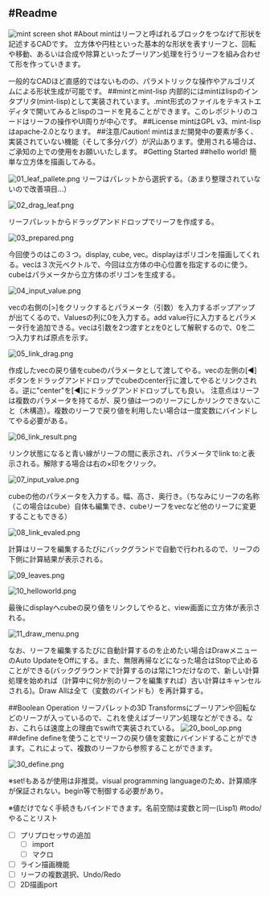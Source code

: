 #Readme
------
![mint screen shot](readme/00_mint_screen_shot.png)
#About
mintはリーフと呼ばれるブロックをつなげて形状を記述するCADです。
立方体や円柱といった基本的な形状を表すリーフと、回転や移動、あるいは合成や除算といったブーリアン処理を行うリーフを組み合わせて形を作っていきます。

一般的なCADほど直感的ではないものの、パラメトリックな操作やアルゴリズムによる形状生成が可能です。
##mintとmint-lisp
内部的にはmintはlispのインタプリタ(mint-lisp)として実装されています。.mint形式のファイルをテキストエディタで開いてみるとlispのコードを見ることができます。このレポジトリのコードはリーフの操作やUI周りが中心です。
##License
mintはGPL v3、mint-lispはapache-2.0となります。
##注意/Caution!
mintはまだ開発中の要素が多く、実装されていない機能（そして多分バグ）が沢山あります。使用される場合は、ご承知の上での使用をお願いいたします。
#Getting Started
##hello world!
簡単な立方体を描画してみる。

![01_leaf_pallete.png](readme/01_leaf_pallete.png)
リーフはパレットから選択する。（あまり整理されていないので改善項目...）

![02_drag_leaf.png](readme/02_drag_leaf.png)

リーフパレットからドラッグアンドドロップでリーフを作成する。

![03_prepared.png](readme/03_prepared.png)

今回使うのはこの３つ。display, cube, vec。displayはポリゴンを描画してくれる。vecは３次元ベクトルで、今回は立方体の中心位置を指定するのに使う。cubeはパラメータから立方体のポリゴンを生成する。

![04_input_value.png](readme/04_input_value.png)

vecの右側の[>]をクリックするとパラメータ（引数）を入力するポップアップが出てくるので、Valuesの列に0を入力する。add value行に入力するとパラメータ行を追加できる。vecは引数を2つ渡すとzを0として解釈するので、0を二つ入力すれば原点を示す。

![05_link_drag.png](readme/05_link_drag.png)

作成したvecの戻り値をcubeのパラメータとして渡してやる。vecの左側の[◀︎]ボタンをドラッグアンドドロップでcubeのcenter行に渡してやるとリンクされる。逆に"center"を[◀︎]にドラッグアンドドロップしても良い。
注意点はリーフは複数のパラメータを持てるが、戻り値は一つのリーフにしかリンクできないこと（木構造）。複数のリーフで戻り値を利用したい場合は一度変数にバインドしてやる必要がある。

![06_link_result.png](readme/06_link_result.png)

リンク状態になると青い線がリーフの間に表示され、パラメータでlink to:と表示される。解除する場合は右の×印をクリック。

![07_input_value.png](readme/07_input_value.png)

cubeの他のパラメータを入力する。幅、高さ、奥行き。（ちなみにリーフの名称（この場合はcube）自体も編集でき、cubeリーフをvecなど他のリーフに変更することもできる）

![08_link_evaled.png](readme/08_link_evaled.png)

計算はリーフを編集するたびにバックグランドで自動で行われるので、リーフの下側に計算結果が表示される。

![09_leaves.png](readme/09_leaves.png)

![10_helloworld.png](readme/10_helloworld.png)

最後にdisplayへcubeの戻り値をリンクしてやると、view画面に立方体が表示される。

![11_draw_menu.png](readme/11_draw_menu.png)

なお、リーフを編集するたびに自動計算するのを止めたい場合はDrawメニューのAuto UpdateをOffにする。また、無限再帰などになった場合はStopで止めることができる(バックグラウンドで計算するのは常に1つだけなので、新しい計算処理を始めれば（計算中に何か別のリーフを編集すれば）古い計算はキャンセルされる)。Draw Allは全て（変数のバインドも）を再計算する。

##Boolean Operation
リーフパレットの3D Transformsにブーリアンや回転などのリーフが入っているので、これを使えばブーリアン処理などができる。なお、これらは速度上の理由でswiftで実装されている。
![20_bool_op.png](readme/20_bool_op.png)
##define
defineを使うことでリーフの戻り値を変数にバインドすることができます。これによって、複数のリーフから参照することができます。

![30_define.png](readme/30_define.png)

※set!もあるが使用は非推奨。visual programming languageのため、計算順序が保証されない。begin等で制御する必要があり。

※値だけでなく手続きもバインドできます。名前空間は変数と同一(Lisp1)
#todo/やることリスト
- [ ] プリプロセッサの追加
	- [ ] import
	- [ ] マクロ
- [ ] ライン描画機能
- [ ] リーフの複数選択、Undo/Redo
- [ ] 2D描画port
